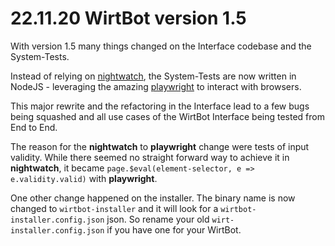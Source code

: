 # 22.11.20 WirtBot version 1.5


With version 1.5 many things changed on the Interface codebase and the System-Tests.

Instead of relying on [nightwatch](https://nightwatchjs.org/), the System-Tests are now written in NodeJS - leveraging the amazing [playwright](https://playwright.dev/) to interact with browsers. 

This major rewrite and the refactoring in the Interface lead to a few bugs being squashed and all use cases of the WirtBot Interface being tested from End to End.

The reason for the **nightwatch** to **playwright** change were tests of input validity. 
While there seemed no straight forward way to achieve it in **nightwatch**, it became `page.$eval(element-selector, e => e.validity.valid)` with **playwright**.


One other change happened on the installer. The binary name is now changed to `wirtbot-installer` and it will look for a `wirtbot-installer.config.json` json. So rename your old `wirt-installer.config.json` if you have one for your WirtBot.


